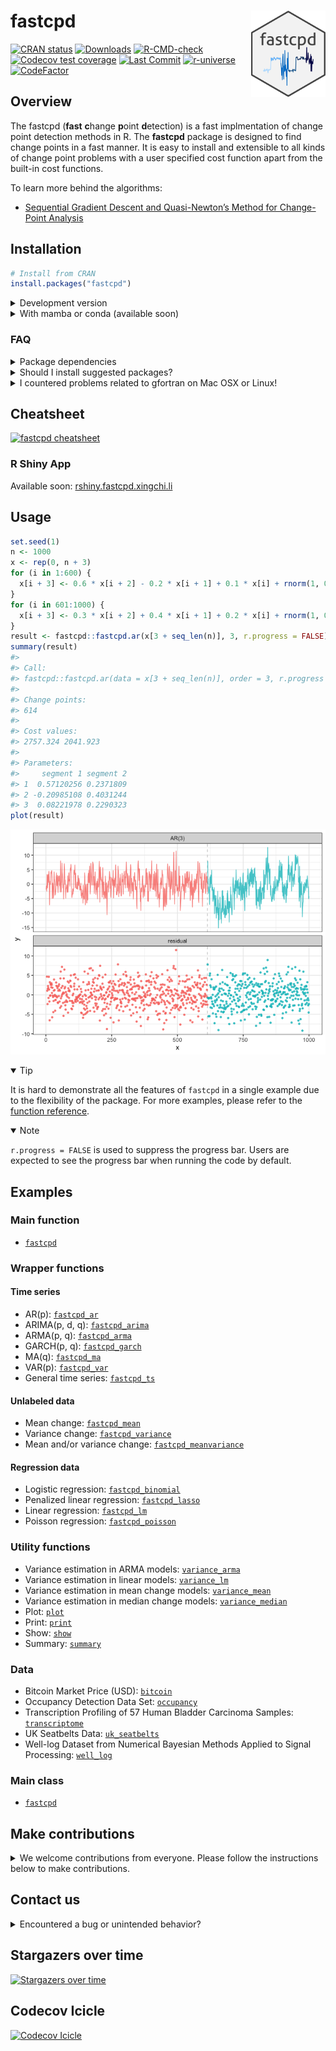 
<!-- README.md is generated from README.Rmd. Please edit that file -->

# fastcpd <a href="https://fastcpd.xingchi.li"><img src="man/figures/logo.svg" align="right" height="138" /></a>

[![CRAN
status](https://www.r-pkg.org/badges/version-last-release/fastcpd)](https://cran.r-project.org/package=fastcpd)
[![Downloads](https://cranlogs.r-pkg.org/badges/grand-total/fastcpd)](https://cran.r-project.org/package=fastcpd)
[![R-CMD-check](https://github.com/doccstat/fastcpd/workflows/R-CMD-check/badge.svg)](https://github.com/doccstat/fastcpd/actions)
[![Codecov test
coverage](https://codecov.io/gh/doccstat/fastcpd/branch/main/graph/badge.svg)](https://app.codecov.io/gh/doccstat/fastcpd?branch=main)
[![Last
Commit](https://img.shields.io/github/last-commit/doccstat/fastcpd)](https://github.com/doccstat/fastcpd)
[![r-universe](https://doccstat.r-universe.dev/badges/fastcpd)](https://doccstat.r-universe.dev)
[![CodeFactor](https://www.codefactor.io/repository/github/doccstat/fastcpd/badge)](https://www.codefactor.io/repository/github/doccstat/fastcpd)

## Overview

The fastcpd (**fast** **c**hange **p**oint **d**etection) is a fast
implmentation of change point detection methods in R. The **fastcpd**
package is designed to find change points in a fast manner. It is easy
to install and extensible to all kinds of change point problems with a
user specified cost function apart from the built-in cost functions.

To learn more behind the algorithms:

- [Sequential Gradient Descent and Quasi-Newton’s Method for
  Change-Point
  Analysis](https://proceedings.mlr.press/v206/zhang23b.html)

## Installation

``` r
# Install from CRAN
install.packages("fastcpd")
```

<details close>
<summary>
Development version
</summary>

``` r
# Development version from r-universe with CRAN version as a fallback
install.packages(
  "fastcpd",
  repos = c("https://doccstat.r-universe.dev", "https://cloud.r-project.org")
)

## install.packages("pak")
pak::pak("doccstat/fastcpd")

## install.packages("devtools")
devtools::install_github("doccstat/fastcpd")
```

</details>
<details close>
<summary>
With mamba or conda (available soon)
</summary>

``` bash
# conda-forge is a fork from CRAN and may not be up-to-date

# Use mamba
mamba install r-fastcpd
# Use conda
conda install -c conda-forge r-fastcpd
```

</details>

### FAQ

<details close>
<summary>
Package dependencies
</summary>

`fastcpd` depends on the following packages:

- [Rcpp](https://github.com/RcppCore/Rcpp), for C++ source code
  compilation.
- [RcppArmadillo](https://github.com/RcppCore/RcppArmadillo), for fast
  linear algebra.
- [fastglm](https://github.com/jaredhuling/fastglm), for fast
  generalized linear models.
- [glmnet](https://glmnet.stanford.edu/), for penalized regression.
- [ggplot2](https://github.com/tidyverse/ggplot2), for data
  visualization.

If you’re compiling from source, you can run the following command to
see the complete set of system packages needed on your machine.

``` r
pak::pkg_sysreqs("doccstat/fastcpd")
#> ── Install scripts ───────────────────────────────────────────── Ubuntu 20.04
#> apt-get -y update
#> apt-get -y install libcurl4-openssl-dev libssl-dev zlib1g-dev make
#>
#> ── Packages and their system dependencies ───────────────────────────────────
#> curl       – libcurl4-openssl-dev, libssl-dev
#> data.table – zlib1g-dev
#> fs         – make
#> openssl    – libssl-dev
```

</details>
<details close>
<summary>
Should I install suggested packages?
</summary>

The suggested packages are not required for the main functionality of
the package. They are only required for the vignettes. If you want to
learn more about the package comparison and other vignettes, you could
either check out vignettes on
[CRAN](https://CRAN.R-project.org/package=fastcpd) or [pkgdown generated
documentation](https://fastcpd.xingchi.li/articles/).

</details>
<details close>
<summary>
I countered problems related to gfortran on Mac OSX or Linux!
</summary>

The package should be able to install on Mac and any Linux distribution
without any problems if all the dependencies are installed. However, if
you encountered problems related to gfortran, it might be because
`RcppArmadillo` is not installed previously. Try [Mac OSX stackoverflow
solution](https://stackoverflow.com/a/72997915) or [Linux stackover
solution](https://stackoverflow.com/a/15540919) if you have trouble
installing `RcppArmadillo`.

</details>

## Cheatsheet

[![fastcpd
cheatsheet](man/figures/cheatsheets.png)](https://github.com/doccstat/fastcpd/blob/main/man/figures/cheatsheets.pdf)

### R Shiny App

Available soon:
[rshiny.fastcpd.xingchi.li](https://rshiny.fastcpd.xingchi.li)

## Usage

``` r
set.seed(1)
n <- 1000
x <- rep(0, n + 3)
for (i in 1:600) {
  x[i + 3] <- 0.6 * x[i + 2] - 0.2 * x[i + 1] + 0.1 * x[i] + rnorm(1, 0, 3)
}
for (i in 601:1000) {
  x[i + 3] <- 0.3 * x[i + 2] + 0.4 * x[i + 1] + 0.2 * x[i] + rnorm(1, 0, 3)
}
result <- fastcpd::fastcpd.ar(x[3 + seq_len(n)], 3, r.progress = FALSE)
summary(result)
#> 
#> Call:
#> fastcpd::fastcpd.ar(data = x[3 + seq_len(n)], order = 3, r.progress = FALSE)
#> 
#> Change points:
#> 614 
#> 
#> Cost values:
#> 2757.324 2041.923 
#> 
#> Parameters:
#>     segment 1 segment 2
#> 1  0.57120256 0.2371809
#> 2 -0.20985108 0.4031244
#> 3  0.08221978 0.2290323
plot(result)
```

![](man/figures/README-ar3-1.png)<!-- -->

<details open>
<summary>
Tip
</summary>

It is hard to demonstrate all the features of `fastcpd` in a single
example due to the flexibility of the package. For more examples, please
refer to the [function
reference](https://fastcpd.xingchi.li/reference/index.html).

</details>
<details open>
<summary>
Note
</summary>

`r.progress = FALSE` is used to suppress the progress bar. Users are
expected to see the progress bar when running the code by default.

</details>

## Examples

### Main function

- [`fastcpd`](https://fastcpd.xingchi.li/reference/fastcpd.html)

### Wrapper functions

#### Time series

- AR(p):
  [`fastcpd_ar`](https://fastcpd.xingchi.li/reference/fastcpd_ar.html)
- ARIMA(p, d, q):
  [`fastcpd_arima`](https://fastcpd.xingchi.li/reference/fastcpd_arima.html)
- ARMA(p, q):
  [`fastcpd_arma`](https://fastcpd.xingchi.li/reference/fastcpd_arma.html)
- GARCH(p, q):
  [`fastcpd_garch`](https://fastcpd.xingchi.li/reference/fastcpd_garch.html)
- MA(q):
  [`fastcpd_ma`](https://fastcpd.xingchi.li/reference/fastcpd_ma.html)
- VAR(p):
  [`fastcpd_var`](https://fastcpd.xingchi.li/reference/fastcpd_var.html)
- General time series:
  [`fastcpd_ts`](https://fastcpd.xingchi.li/reference/fastcpd_ts.html)

#### Unlabeled data

- Mean change:
  [`fastcpd_mean`](https://fastcpd.xingchi.li/reference/fastcpd_mean.html)
- Variance change:
  [`fastcpd_variance`](https://fastcpd.xingchi.li/reference/fastcpd_variance.html)
- Mean and/or variance change:
  [`fastcpd_meanvariance`](https://fastcpd.xingchi.li/reference/fastcpd_meanvariance.html)

#### Regression data

- Logistic regression:
  [`fastcpd_binomial`](https://fastcpd.xingchi.li/reference/fastcpd_binomial.html)
- Penalized linear regression:
  [`fastcpd_lasso`](https://fastcpd.xingchi.li/reference/fastcpd_lasso.html)
- Linear regression:
  [`fastcpd_lm`](https://fastcpd.xingchi.li/reference/fastcpd_lm.html)
- Poisson regression:
  [`fastcpd_poisson`](https://fastcpd.xingchi.li/reference/fastcpd_poisson.html)

### Utility functions

- Variance estimation in ARMA models:
  [`variance_arma`](https://fastcpd.xingchi.li/reference/variance_arma.html)
- Variance estimation in linear models:
  [`variance_lm`](https://fastcpd.xingchi.li/reference/variance_lm.html)
- Variance estimation in mean change models:
  [`variance_mean`](https://fastcpd.xingchi.li/reference/variance_mean.html)
- Variance estimation in median change models:
  [`variance_median`](https://fastcpd.xingchi.li/reference/variance_median.html)
- Plot: [`plot`](https://fastcpd.xingchi.li/reference/plot.html)
- Print: [`print`](https://fastcpd.xingchi.li/reference/print.html)
- Show: [`show`](https://fastcpd.xingchi.li/reference/show.html)
- Summary:
  [`summary`](https://fastcpd.xingchi.li/reference/summary.html)

### Data

- Bitcoin Market Price (USD):
  [`bitcoin`](https://fastcpd.xingchi.li/reference/bitcoin.html)
- Occupancy Detection Data Set:
  [`occupancy`](https://fastcpd.xingchi.li/reference/occupancy.html)
- Transcription Profiling of 57 Human Bladder Carcinoma Samples:
  [`transcriptome`](https://fastcpd.xingchi.li/reference/transcriptome.html)
- UK Seatbelts Data:
  [`uk_seatbelts`](https://fastcpd.xingchi.li/reference/uk_seatbelts.html)
- Well-log Dataset from Numerical Bayesian Methods Applied to Signal
  Processing:
  [`well_log`](https://fastcpd.xingchi.li/reference/well_log.html)

### Main class

- [`fastcpd`](https://fastcpd.xingchi.li/reference/fastcpd-class.html)

## Make contributions

<details close>
<summary>
We welcome contributions from everyone. Please follow the instructions
below to make contributions.
</summary>

1.  Fork the repo.

2.  Create a new branch from `main` branch.

3.  Make changes and commit them.

    1.  Please follow the [Google’s R style
        guide](https://google.github.io/styleguide/Rguide.html) for
        naming variables and functions.
    2.  If you are adding a new family of models with new cost functions
        with corresponding gradient and Hessian, please add them to
        `src/fastcpd_class_cost.cc` with proper example and tests in
        `vignettes/gallery.Rmd` and `tests/testthat/test-gallery.R`.
    3.  Add the family name to `src/fastcpd_constants.h`.
    4.  \[Recommended\] Add a new wrapper function in
        `R/fastcpd_wrappers.R` for the new family of models and move the
        examples to the new wrapper function as roxygen examples.
    5.  Add the new wrapper function to the corresponding section in
        `_pkgdown.yml`.

4.  Push the changes to your fork.

5.  Create a pull request.

6.  Make sure the pull request does not create new warnings or errors in
    `devtools::check()`.

</details>

## Contact us

<details close>
<summary>
Encountered a bug or unintended behavior?
</summary>

1.  File a ticket at [GitHub
    Issues](https://github.com/doccstat/fastcpd/issues).
2.  Contact the authors specified in
    [DESCRIPTION](https://github.com/doccstat/fastcpd/blob/main/DESCRIPTION#L5-L10).

</details>

## Stargazers over time

[![Stargazers over
time](https://starchart.cc/doccstat/fastcpd.svg)](https://starchart.cc/doccstat/fastcpd)

## Codecov Icicle

[![Codecov
Icicle](https://codecov.io/gh/doccstat/fastcpd/graphs/icicle.svg)](https://app.codecov.io/gh/doccstat/fastcpd?branch=main)
